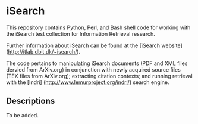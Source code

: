 # iSearch
This repository contains Python, Perl, and Bash shell code for working with the iSearch test collection for Information Retrieval research. 

Further information about iSearch can be found at the [iSearch website] (http://itlab.dbit.dk/~isearch/).

The code pertains to manipulating iSearch documents (PDF and XML files dervied from ArXiv.org) in conjunction with newly acquired source files (TEX files from ArXiv.org); extracting citation contexts; and running retrieval with the [Indri] (http://www.lemurproject.org/indri/) search engine.


## Descriptions
To be added.
